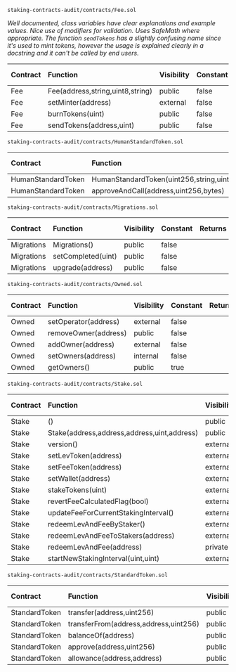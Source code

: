 `staking-contracts-audit/contracts/Fee.sol`

_Well documented, class variables have clear explanations and example values. Nice use of modifiers for validation. Uses SafeMath where appropriate. The function `sendTokens` has a slightly confusing name since it's used to mint tokens, however the usage is explained clearly in a docstring and it can't be called by end users._

| Contract | Function                         | Visibility | Constant | Returns | Modifiers                       | Static Analysis    | Test Coverage      | Functional Analysis |
|:---------|:---------------------------------|:-----------|:---------|:--------|:--------------------------------|:-------------------|:-------------------|:--------------------|
| Fee      | Fee(address,string,uint8,string) | public     | false    |         | notEmpty,notEmpty               | :white_check_mark: | :white_check_mark: |                     |
| Fee      | setMinter(address)               | external   | false    |         | onlyOwner,validAddress          | :white_check_mark: | :white_check_mark: |                     |
| Fee      | burnTokens(uint)                 | public     | false    |         | notZero                         | :white_check_mark: | :white_check_mark: |                     |
| Fee      | sendTokens(address,uint)         | public     | false    |         | onlyMinter,validAddress,notZero | :white_check_mark: | :white_check_mark: |                     |

`staking-contracts-audit/contracts/HumanStandardToken.sol`

| Contract           | Function                                        | Visibility | Constant | Returns | Modifiers | Static Analysis | Test Coverage | Functional Analysis |
|:-------------------|:------------------------------------------------|:-----------|:---------|:--------|:----------|:----------------|:--------------|:--------------------|
| HumanStandardToken | HumanStandardToken(uint256,string,uint8,string) | public     | false    |         |           |                 |               |                     |
| HumanStandardToken | approveAndCall(address,uint256,bytes)           | public     | false    | success |           |                 |               |                     |


`staking-contracts-audit/contracts/Migrations.sol`


| Contract   | Function           | Visibility | Constant | Returns | Modifiers  | Static Analysis | Test Coverage | Functional Analysis |
|:-----------|:-------------------|:-----------|:---------|:--------|:-----------|:----------------|:--------------|:--------------------|
| Migrations | Migrations()       | public     | false    |         |            |                 |               |                     |
| Migrations | setCompleted(uint) | public     | false    |         | restricted |                 |               |                     |
| Migrations | upgrade(address)   | public     | false    |         | restricted |                 |               |                     |


`staking-contracts-audit/contracts/Owned.sol`

| Contract | Function             | Visibility | Constant | Returns | Modifiers | Static Analysis | Test Coverage | Functional Analysis |
|:---------|:---------------------|:-----------|:---------|:--------|:----------|:----------------|:--------------|:--------------------|
| Owned    | setOperator(address) | external   | false    |         | onlyOwner |                 |               |                     |
| Owned    | removeOwner(address) | public     | false    |         | onlyOwner |                 |               |                     |
| Owned    | addOwner(address)    | external   | false    |         | onlyOwner |                 |               |                     |
| Owned    | setOwners(address)   | internal   | false    |         |           |                 |               |                     |
| Owned    | getOwners()          | public     | true     |         |           |                 |               |                     |

`staking-contracts-audit/contracts/Stake.sol`

| Contract | Function                                    | Visibility | Constant | Returns | Modifiers                                      | Static Analysis | Test Coverage | Functional Analysis |
|:---------|:--------------------------------------------|:-----------|:---------|:--------|:-----------------------------------------------|:----------------|:--------------|:--------------------|
| Stake    | ()                                          | public     | false    |         | payable                                        |                 |               |                     |
| Stake    | Stake(address,address,address,uint,address) | public     | false    |         | validAddress,validAddress,validAddress,notZero |                 |               |                     |
| Stake    | version()                                   | external   | false    | string  | pure                                           |                 |               |                     |
| Stake    | setLevToken(address)                        | external   | false    |         | validAddress,onlyOwner                         |                 |               |                     |
| Stake    | setFeeToken(address)                        | external   | false    |         | validAddress,onlyOwner                         |                 |               |                     |
| Stake    | setWallet(address)                          | external   | false    |         | validAddress,onlyOwner                         |                 |               |                     |
| Stake    | stakeTokens(uint)                           | external   | false    |         | isStaking,notZero                              |                 |               |                     |
| Stake    | revertFeeCalculatedFlag(bool)               | external   | false    |         | onlyOwner,isDoneStaking                        |                 |               |                     |
| Stake    | updateFeeForCurrentStakingInterval()        | external   | false    |         | onlyOperator,isDoneStaking                     |                 |               |                     |
| Stake    | redeemLevAndFeeByStaker()                   | external   | false    |         |                                                |                 |               |                     |
| Stake    | redeemLevAndFeeToStakers(address)           | external   | false    |         | onlyOperator                                   |                 |               |                     |
| Stake    | redeemLevAndFee(address)                    | private    | false    |         | validAddress,isDoneStaking                     |                 |               |                     |
| Stake    | startNewStakingInterval(uint,uint)          | external   | false    |         | notZero,notZero,onlyOperator,isDoneStaking     |                 |               |                     |

`staking-contracts-audit/contracts/StandardToken.sol`

| Contract      | Function                              | Visibility | Constant | Returns   | Modifiers | Static Analysis | Test Coverage | Functional Analysis |
|:--------------|:--------------------------------------|:-----------|:---------|:----------|:----------|:----------------|:--------------|:--------------------|
| StandardToken | transfer(address,uint256)             | public     | false    | success   |           |                 |               |                     |
| StandardToken | transferFrom(address,address,uint256) | public     | false    | success   |           |                 |               |                     |
| StandardToken | balanceOf(address)                    | public     | true     | balance   |           |                 |               |                     |
| StandardToken | approve(address,uint256)              | public     | false    | success   |           |                 |               |                     |
| StandardToken | allowance(address,address)            | public     | true     | remaining |           |                 |               |                     |

